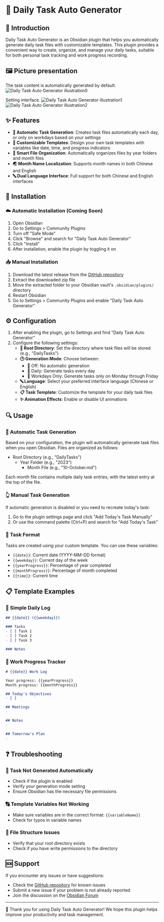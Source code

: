 # 🔄 Daily Task Auto Generator

## 📖 Introduction

Daily Task Auto Generator is an Obsidian plugin that helps you automatically generate daily task files with customizable templates. This plugin provides a convenient way to create, organize, and manage your daily tasks, suitable for both personal task tracking and work progress recording.

## 🖼️ Picture presentation

The task content is automatically generated by default.
![Daily Task Auto Generator illustration0](https://github.com/maigamo/Daily-Task-Auto-Generator/blob/main/image/gb_content.png)

Setting interface.
![Daily Task Auto Generator illustration1](https://github.com/maigamo/Daily-Task-Auto-Generator/blob/main/image/gb_head.png)
![Daily Task Auto Generator illustration2](https://github.com/maigamo/Daily-Task-Auto-Generator/blob/main/image/gb_body.png)

## ✨ Features

- **🔄 Automatic Task Generation**: Creates task files automatically each day, or only on workdays based on your settings
- **📝 Customizable Templates**: Design your own task templates with variables like date, time, and progress indicators
- **📁 Smart File Organization**: Automatically organizes files by year folders and month files
- **🌏 Month Name Localization**: Supports month names in both Chinese and English
- **🔤 Dual Language Interface**: Full support for both Chinese and English interfaces

## 💾 Installation

### ☁️ Automatic Installation (Coming Soon)

1. Open Obsidian
2. Go to Settings > Community Plugins
3. Turn off "Safe Mode"
4. Click "Browse" and search for "Daily Task Auto Generator"
5. Click "Install"
6. After installation, enable the plugin by toggling it on

### 📥 Manual Installation

1. Download the latest release from the [GitHub repository](https://github.com/maigamo/Daily-Task-Auto-Generator/releases)
2. Extract the downloaded zip file
3. Move the extracted folder to your Obsidian vault's `.obsidian/plugins/` directory
4. Restart Obsidian
5. Go to Settings > Community Plugins and enable "Daily Task Auto Generator"

## ⚙️ Configuration

1. After enabling the plugin, go to Settings and find "Daily Task Auto Generator"
2. Configure the following settings:
   - **📂 Root Directory**: Set the directory where task files will be stored (e.g., "DailyTasks")
   - **🕒 Generation Mode**: Choose between:
     - 🚫 Off: No automatic generation
     - 📆 Daily: Generate tasks every day
     - 💼 Workdays Only: Generate tasks only on Monday through Friday
   - **🔤 Language**: Select your preferred interface language (Chinese or English)
   - **📋 Task Template**: Customize the template for your daily task files
   - **✨ Animation Effects**: Enable or disable UI animations

## 🔍 Usage

### 🤖 Automatic Task Generation

Based on your configuration, the plugin will automatically generate task files when you open Obsidian. Files are organized as follows:
- Root Directory (e.g., "DailyTasks")
  - Year Folder (e.g., "2023")
    - Month File (e.g., "10-October.md")

Each month file contains multiple daily task entries, with the latest entry at the top of the file.

### 👆 Manual Task Generation

If automatic generation is disabled or you need to recreate today's task:

1. Go to the plugin settings page and click "Add Today's Task Manually"
2. Or use the command palette (Ctrl+P) and search for "Add Today's Task"

### 📑 Task Format

Tasks are created using your custom template. You can use these variables:
- `{{date}}`: Current date (YYYY-MM-DD format)
- `{{weekday}}`: Current day of the week
- `{{yearProgress}}`: Percentage of year completed
- `{{monthProgress}}`: Percentage of month completed
- `{{time}}`: Current time

## 📋 Template Examples

### 📓 Simple Daily Log
```markdown
## {{date}} ({{weekday}})

### Tasks
- [ ] Task 1
- [ ] Task 2
- [ ] Task 3

### Notes

```

### 💼 Work Progress Tracker
```markdown
# {{date}} Work Log

Year progress: {{yearProgress}}
Month progress: {{monthProgress}}

## Today's Objectives
- [ ] 

## Meetings
- 

## Notes
- 

## Tomorrow's Plan
- 
```

## ❓ Troubleshooting

### 🚫 Task Not Generated Automatically
- Check if the plugin is enabled
- Verify your generation mode setting
- Ensure Obsidian has the necessary file permissions

### 🔠 Template Variables Not Working
- Make sure variables are in the correct format: `{{variableName}}`
- Check for typos in variable names

### 📁 File Structure Issues
- Verify that your root directory exists
- Check if you have write permissions to the directory

## 🆘 Support

If you encounter any issues or have suggestions:
- Check the [GitHub repository](https://github.com/maigamo/Daily-Task-Auto-Generator) for known issues
- Submit a new issue if your problem is not already reported
- Join the discussion on the [Obsidian Forum](https://forum.obsidian.md)

---

🙏 Thank you for using Daily Task Auto Generator! We hope this plugin helps improve your productivity and task management. 
